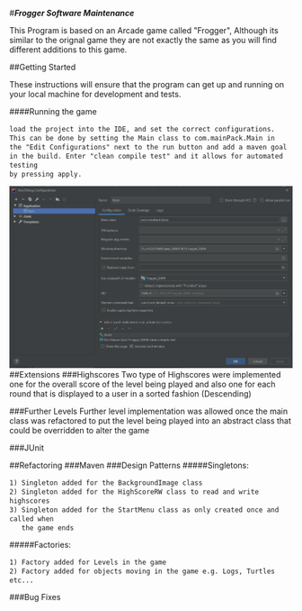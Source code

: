 #**_Frogger Software Maintenance_**

This Program is based on an Arcade game called "Frogger", Although its similar to the orignal game they are not exactly the same as you will find different additions to this game.

##Getting Started

These instructions will ensure that the program can get up and running on your local machine for development and tests.

####Running the game
~~~~
load the project into the IDE, and set the correct configurations.
This can be done by setting the Main class to com.mainPack.Main in
the "Edit Configurations" next to the run button and add a maven goal
in the build. Enter "clean compile test" and it allows for automated testing
by pressing apply.
~~~~

![Frogger](src/main/resources/editConfigs.png)
##Extensions
###Highscores
Two type of Highscores were implemented one for the overall score of the level being played and also one for each round that is displayed to a user in a sorted fashion (Descending)

###Further Levels
Further level implementation was allowed once the main class was refactored to put the level being played into an abstract class that could be overridden to alter the game

###JUnit



##Refactoring
###Maven
###Design Patterns
#####Singletons:
~~~~
1) Singleton added for the BackgroundImage class
2) Singleton added for the HighScoreRW class to read and write highscores
3) Singleton added for the StartMenu class as only created once and called when
   the game ends
~~~~
#####Factories:
~~~~
1) Factory added for Levels in the game
2) Factory added for objects moving in the game e.g. Logs, Turtles etc...
~~~~
###Bug Fixes
